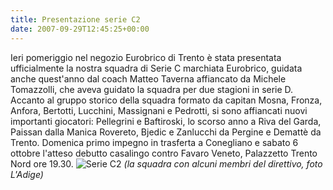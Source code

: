 ```yaml
---
title: Presentazione serie C2
date: 2007-09-29T12:45:25+00:00
---
```

Ieri pomeriggio nel negozio Eurobrico di Trento è stata presentata ufficialmente la nostra squadra di Serie C marchiata Eurobrico, guidata anche quest'anno dal coach Matteo Taverna affiancato da Michele Tomazzolli, che aveva guidato la squadra per due stagioni in serie D. Accanto al gruppo storico della squadra formato da capitan Mosna, Fronza, Anfora, Bertotti, Lucchini, Massignani e Pedrotti, si sono affiancati nuovi importanti giocatori: Pellegrini e Baftiroski, lo scorso anno a Riva del Garda, Paissan dalla Manica Rovereto, Bjedic e Zanlucchi da Pergine e Demattè da Trento. Domenica primo impegno in trasferta a Conegliano e sabato 6 ottobre l'atteso debutto casalingo contro Favaro Veneto, Palazzetto Trento Nord ore 19.30.
![Serie C2](/images/articoli/seriec21.jpg) _(la squadra con alcuni membri del direttivo, foto L'Adige)_